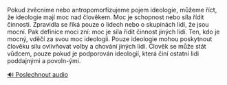
Pokud zvěcníme nebo antropomorfizujeme pojem ideologie, můžeme říct, že ideologie mají moc nad člověkem. Moc je schopnost nebo síla řídit činnosti. Zpravidla se říká pouze o lidech nebo o skupinách lidí, že jsou mocní. Pak definice moci zní: moc je síla řídit činnost jiných lidí. Ten, kdo je mocný, vděčí za svou moc ideologii. Pouze ideologie mohou poskytnout člověku sílu ovlivňovat volby a chování jiných lidí. Člověk se může stát vůdcem, pouze pokud je podporován ideologií, která činí ostatní lidi poddajnými a povoln-ými.

[🔊 Poslechnout audio](/data/7-paragraphs/audio/chapter_39/para_008-Pokud-zvcnme-nebo-antropomorfizujeme-pojem-ideol.mp3)
